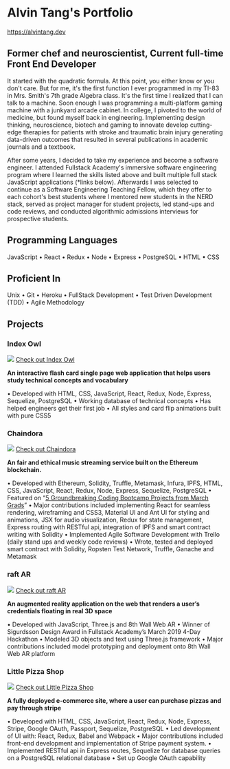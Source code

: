 # Alvin Tang's Portfolio

https://alvintang.dev

## Former chef and neuroscientist, Current full-time Front End Developer

It started with the quadratic formula. At this point, you either know or you don't care. But for me, it's the first function I ever programmed in my TI-83 in Mrs. Smith's 7th grade Algebra class. It's the first time I realized that I can talk to a machine. Soon enough I was programming a multi-platform gaming machine with a junkyard arcade cabinet. In college, I pivoted to the world of medicine, but found myself back in engineering. Implementing design thinking, neuroscience, biotech and gaming to innovate develop cutting-edge therapies for patients with stroke and traumatic brain injury generating data-driven outcomes that resulted in several publications in academic journals and a textbook.

After some years, I decided to take my experience and become a software engineer. I attended Fullstack Academy's immersive software engineering program where I learned the skills listed above and built multiple full stack JavaScript applications (*links below). Afterwards I was selected to continue as a Software Engineering Teaching Fellow, which they offer to each cohort's best students where I mentored new students in the NERD stack, served as project manager for student projects, led stand-ups and code reviews, and conducted algorithmic admissions interviews for prospective students.

## Programming Languages

JavaScript • React • Redux • Node • Express • PostgreSQL • HTML • CSS

## Proficient In

Unix • Git • Heroku • FullStack Development • Test Driven Development (TDD) • Agile Methodology

## Projects

### Index Owl

<img src='https://github.com/alvinjtang/personal-site/blob/master/img/projects/index-owl-display.png'>
<a href="https://index-owl.herokuapp.com">Check out Index Owl</a>
 
**An interactive flash card single page web application that helps users study technical concepts and vocabulary**

• Developed with HTML, CSS, JavaScript, React, Redux, Node, Express, Sequelize, PostgreSQL
• Working database of technical concepts
• Has helped engineers get their first job
• All styles and card flip animations built with pure CSS5

### Chaindora

<img src='https://github.com/alvinjtang/personal-site/blob/master/img/projects/chaindora.png'>
<a href="https://chaindora.com">Check out Chaindora</a>
 
**An fair and ethical music streaming service built on the Ethereum blockchain.**

• Developed with Ethereum, Solidity, Truffle, Metamask, Infura, IPFS, HTML, CSS, JavaScript, React, Redux, Node, Express, Sequelize, PostgreSQL
• Featured on “<a href="https://www.fullstackacademy.com/blog/march-2019-demo-day-1">5 Groundbreaking Coding Bootcamp Projects from March Grads</a>”
• Major contributions included implementing React for seamless rendering, wireframing and CSS3, Material UI and Ant UI for styling and animations, JSX for audio visualization, Redux for state management, Express routing with RESTful api, integration of IPFS and smart contract writing with Solidity
• Implemented Agile Software Development with Trello (daily stand ups and weekly code reviews)
• Wrote, tested and deployed smart contract with Solidity, Ropsten Test Network, Truffle, Ganache and Metamask

### raft AR

<img src='https://github.com/alvinjtang/personal-site/blob/master/img/projects/raft.png'>
<a href="https://youtu.be/-6AbkTA4Rxs">Check out raft AR</a> 

**An augmented reality application on the web that renders a user’s credentials floating in real 3D space**

• Developed with JavaScript, Three.js and 8th Wall Web AR
• Winner of Sigurdsson Design Award in Fullstack Academy’s March 2019 4-Day Hackathon
• Modeled 3D objects and text using Three.js framework
• Major contributions included model prototyping and  deployment onto 8th Wall Web AR platform

### Little Pizza Shop

<img src='https://github.com/alvinjtang/personal-site/blob/master/img/projects/gracetopper.png'>
<a href="https://little-pizza-shop.herokuapp.com">Check out Little Pizza Shop</a> 

**A fully deployed e-commerce site, where a user can purchase pizzas and pay through stripe**

• Developed with HTML, CSS, JavaScript, React, Redux, Node, Express, Stripe, Google OAuth, Passport, Sequelize, PostgreSQL
• Led development of UI with: React, Redux, Babel and Webpack
• Major contributions included front-end development and implementation of Stripe payment system. 
• Implemented RESTful api in Express routes, Sequelize for database queries on a PostgreSQL relational database
• Set up Google OAuth capability